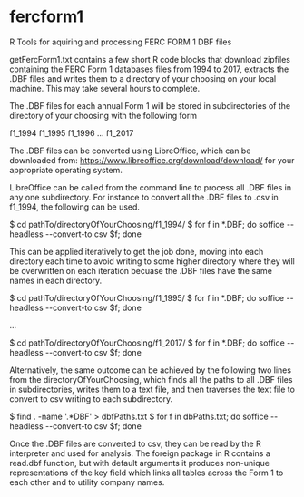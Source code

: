 # fercform1
R Tools for aquiring and processing FERC FORM 1 DBF files

getFercForm1.txt contains a few short R code blocks that download zipfiles containing the FERC Form 1 databases files from 1994 to 2017, extracts the .DBF files and writes them to a directory of your choosing on your local machine.  This may take several hours to complete.

The .DBF files for each annual Form 1 will be stored in subdirectories of the directory of your choosing with the following form

f1_1994
f1_1995
f1_1996
...
f1_2017

The .DBF files can be converted using LibreOffice, which can be downloaded from: https://www.libreoffice.org/download/download/ for your appropriate operating system.

LibreOffice can be called from the command line to process all .DBF files in any one subdirectory. For instance to convert all the .DBF files to .csv in f1_1994, the following can be used. 

$ cd pathTo/directoryOfYourChoosing/f1_1994/
$ for f in *.DBF; do soffice --headless --convert-to csv $f; done

This can be applied iteratively to get the job done, moving into each directory each time to avoid writing to some higher directory where they will be overwritten on each iteration becuase the .DBF files have the same names in each directory.

$ cd pathTo/directoryOfYourChoosing/f1_1995/
$ for f in *.DBF; do soffice --headless --convert-to csv $f; done

...

$ cd pathTo/directoryOfYourChoosing/f1_2017/
$ for f in *.DBF; do soffice --headless --convert-to csv $f; done

Alternatively, the same outcome can be achieved by the following two lines from the directoryOfYourChoosing, which finds all the paths to all .DBF files in subdirectories, writes them to a text file, and then traverses the text file to convert to csv writing to each subdirectory.  

$ find . -name '.*DBF' > dbfPaths.txt
$ for f in dbPaths.txt; do soffice --headless --convert-to csv $f; done

Once the .DBF files are converted to csv, they can be read by the R interpreter and used for analysis.  The foreign package in R contains a read.dbf function, but with default arguments it produces non-unique representations of the key field which links all tables across the Form 1 to each other and to utility company names. 




 
